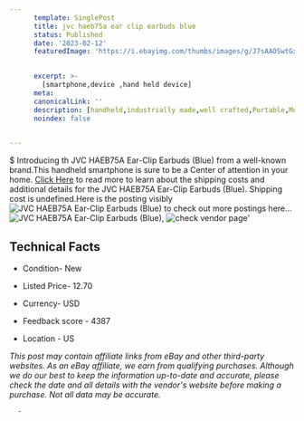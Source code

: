 ```yaml
---
      template: SinglePost
      title: jvc haeb75a ear clip earbuds blue 
      status: Published
      date: '2023-02-12'
      featuredImage: 'https://i.ebayimg.com/thumbs/images/g/J7sAAOSwtGxjR0vC/s-l225.jpg'
       

      excerpt: >-
        [smartphone,device ,hand held device]
      meta:
      canonicalLink: ''
      description: [handheld,industrially made,well crafted,Portable,Mobile,Compact,Convenient,Lightweight,Maneuverable,Man-portable,Miniature,Carriable,Hand-held,Light,Holdable,Transportable,Mobile device,Pocket-sized,On-the-go,Wireless,Cordless,Compact size,Convenient size, smartphone,device ,hand held device]
      noindex: false
      

---
```

$
      Introducing th JVC HAEB75A Ear-Clip Earbuds (Blue) from a well-known brand.This handheld smartphone is sure to be a Center of attention  in your home. [Click Here](https://www.ebay.com/itm/165554863982?hash=item268bd6bf6e%3Ag%3AJ7sAAOSwtGxjR0vC&mkevt=1&mkcid=1&mkrid=711-53200-19255-0&campid=%253CePNCampaignId%253E&customid=%253CreferenceId%253E&toolid=10049) to read more to learn about the shipping costs and additional details for the JVC HAEB75A Ear-Clip Earbuds (Blue). Shipping cost is undefined.Here is the posting visibly ![JVC HAEB75A Ear-Clip Earbuds (Blue)](https://i.ebayimg.com/thumbs/images/g/J7sAAOSwtGxjR0vC/s-l225.jpg) to check out more postings here... ![JVC HAEB75A Ear-Clip Earbuds (Blue)](https://i.ebayimg.com/images/g/J7sAAOSwtGxjR0vC/s-l1600.jpg), ![check vendor page](https://origin-galleryplus.ebayimg.com/ws/web/165554863982_2_0_1/225x225.jpg,https://origin-galleryplus.ebayimg.com/ws/web/165554863982_3_0_1/225x225.jpg,https://origin-galleryplus.ebayimg.com/ws/web/165554863982_4_0_1/225x225.jpg,https://origin-galleryplus.ebayimg.com/ws/web/165554863982_5_0_1/225x225.jpg,https://origin-galleryplus.ebayimg.com/ws/web/165554863982_6_0_1/225x225.jpg)'

      

 ## Technical Facts 



     
      

 - Condition- New 


      

 - Listed Price- 12.70 


      

 - Currency- USD 


      

 - Feedback score - 4387 


      

 - Location - US 


      
      

 *_This post may contain affiliate links from eBay and other third-party websites. As an eBay affiliate, we earn from qualifying purchases. Although we do our best to keep the information up-to-date and accurate, please check the date and all details with the vendor's website before making a purchase. Not all data may be accurate._*




      -

